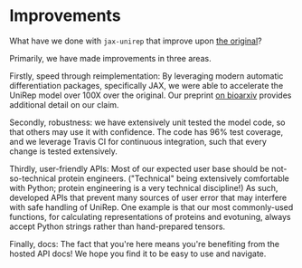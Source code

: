 # Improvements

What have we done with `jax-unirep` that improve upon [the original][theog]?

Primarily, we have made improvements in three areas.

Firstly, speed through reimplementation:
By leveraging modern automatic differentiation packages, specifically JAX,
we were able to accelerate the UniRep model over 100X over the original.
Our preprint [on bioarxiv][preprint] provides additional detail on our claim.

[preprint]: https://www.biorxiv.org/content/10.1101/2020.05.11.088344v1

Secondly, robustness:
we have extensively unit tested the model code,
so that others may use it with confidence.
The code has 96% test coverage,
and we leverage Travis CI for continuous integration,
such that every change is tested extensively.

Thirdly, user-friendly APIs:
Most of our expected user base should be not-so-technical protein engineers.
("Technical" being extensively comfortable with Python;
protein engineering is a very technical discipline!)
As such, developed APIs that prevent many sources of user error
that may interfere with safe handling of UniRep.
One example is that our most commonly-used functions,
for calculating representations of proteins and evotuning,
always accept Python strings rather than hand-prepared tensors.

Finally, docs:
The fact that you're here means you're benefiting from the hosted API docs!
We hope you find it to be easy to use and navigate.

[theog]: https://github.com/churchlab/unirep
